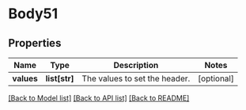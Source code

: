 # Body51

## Properties
Name | Type | Description | Notes
------------ | ------------- | ------------- | -------------
**values** | **list[str]** | The values to set the header. | [optional] 

[[Back to Model list]](../README.md#documentation-for-models) [[Back to API list]](../README.md#documentation-for-api-endpoints) [[Back to README]](../README.md)

